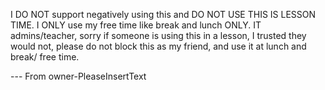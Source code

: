 I DO NOT support negatively using this and DO NOT USE THIS IS LESSON TIME. I ONLY use my free time like break and lunch ONLY.
IT admins/teacher, sorry if someone is using this in a lesson, I trusted they would not, please do not block this as my friend, and use it at lunch and break/ free time.

--- From owner-PleaseInsertText
